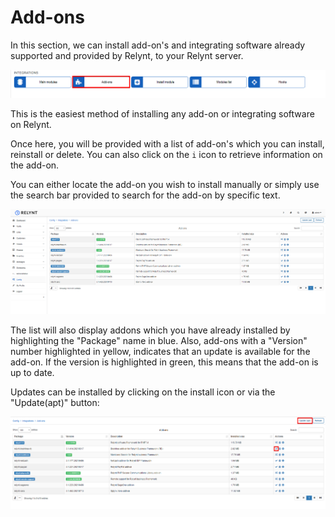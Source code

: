 Add-ons
=====

In this section, we can install add-on's and integrating software already supported and provided by Relynt, to your Relynt server.

![Addons](addons.png)

This is the easiest method of installing any add-on or integrating software on Relynt.


Once here, you will be provided with a list of add-on's which you can install, reinstall or delete. You can also click on the `i` icon to retrieve information on the add-on.

You can either locate the add-on you wish to install manually or simply use the search bar provided to search for the add-on by specific text.

![Addons](addons2.png)

 The list will also display addons which you have already installed by highlighting the "Package" name in blue. Also, add-ons with a "Version" number highlighted in yellow, indicates that an update is available for the add-on. If the version is highlighted in green, this means that the add-on is up to date.

 Updates can be installed by clicking on the install icon or via the "Update(apt)" button:

 ![Addons](addons3.png)
